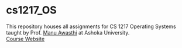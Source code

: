 # cs1217_OS

This repository houses all assignments for CS 1217 Operating Systems taught by Prof. [Manu Awasthi](https://www.cs.utah.edu/~manua/) at Ashoka University. <br>
[Course Website](https://sites.google.com/ashoka.edu.in/cs1217)
